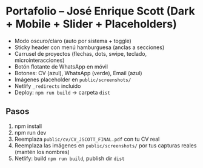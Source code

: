 # Portafolio – José Enrique Scott (Dark + Mobile + Slider + Placeholders)
- Modo oscuro/claro (auto por sistema + toggle)
- Sticky header con menú hamburguesa (anclas a secciones)
- Carrusel de proyectos (flechas, dots, swipe, teclado, microinteracciones)
- Botón flotante de WhatsApp en móvil
- Botones: CV (azul), WhatsApp (verde), Email (azul)
- Imágenes placeholder en `public/screenshots/`
- Netlify `_redirects` incluido
- Deploy: `npm run build` → carpeta `dist`

## Pasos
1) npm install
2) npm run dev
3) Reemplaza `public/cv/CV_JSCOTT_FINAL.pdf` con tu CV real
4) Reemplaza las imágenes en `public/screenshots/` por tus capturas reales (mantén los nombres)
5) Netlify: build `npm run build`, publish dir `dist`
